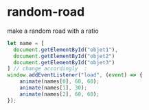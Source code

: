 # random-road
make a random road with a ratio

```javascript
let name = [
  document.getElementById("objet1"),
  document.getElementById("objet2")
  document.getElementById("objet3")
] // change accordingly  : 
window.addEventListener("load", (event) => {
    animate(names[0], 60, 60);
    animate(names[1], 30);
    animate(names[2], 60, 60);
});
```
